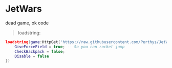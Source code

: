 # JetWars
dead game, ok code

> loadstring:

```lua 
loadstring(game:HttpGet('https://raw.githubusercontent.com/Perthys/JetWars/main/main.lua'))()({
    GiveForceField = true; -- So you can rocket jump 
    CheckBackpack = false;
    Disable = false
})
```
